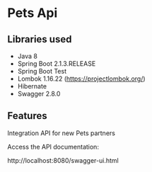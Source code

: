 Pets Api
=========================

## Libraries used
* Java 8
* Spring Boot 2.1.3.RELEASE 
* Spring Boot Test
* Lombok 1.16.22 (https://projectlombok.org/)
* Hibernate
* Swagger 2.8.0


## Features

Integration API for new Pets partners
  
Access the API documentation:

http://localhost:8080/swagger-ui.html
